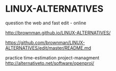 LINUX-ALTERNATIVES
==================

question the web and fast edit - online


http://brownman.github.io/LINUX-ALTERNATIVES/

https://github.com/brownman/LINUX-ALTERNATIVES/edit/master/README.md


practice time-estimation project-managment 
http://alternativeto.net/software/openproj/
